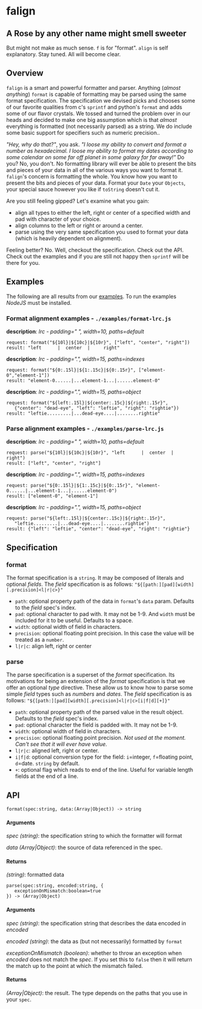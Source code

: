# falign

## A Rose by any other name might smell sweeter
But might not make as much sense. `f` is for "format". `align` is self explanatory. Stay tuned. All will become clear.

## Overview
`falign` is a smart and powerful formatter and parser. Anything (_almost anything_) `format` is capable of formatting may be parsed using the same format specification.  The specification we devised picks and chooses some of our favorite qualities from c's `sprintf` and python's `format` and adds some of our flavor crystals.  We tossed and turned the problem over in our heads and decided to make one big assumption which is that _almost_ everything is formatted (not necessarily parsed) as a string. We do include some basic support for specifiers such as numeric precision..

_"Hey, why do that?"_, you ask. _"I loose my ability to convert and format a number as hexadecimal. I loose my ability to format my dates according to some calendar on some far off planet in some galaxy far far away!"_  Do you? No, you don't. No formatting library will ever be able to present the bits and pieces of your data in all of the various ways you want to format it. `falign`'s concern is formatting the whole. You know how you want to present the bits and pieces of your data. Format your `Date` your `Objects`, your special sauce however you like if `toString` doesn't cut it. 

Are you still feeling gipped? Let's examine what you gain:

* align all types to either the left, right or center of a specified width and pad with character of your choice.
* align columns to the left or right or around a center.
* parse using the very same specification you used to format your data (which is heavily dependent on alignment).

Feeling better? No. Well, checkout the specification. Check out the API. Check out the examples and if you are still not happy then `sprintf` will be there for you.

## Examples
The following are all results from our [examples](./examples/.). To run the examples _NodeJS_ must be installed.

### Format alignment examples - `./examples/format-lrc.js`
**description**: _lrc - padding=" ", width=10, paths=default_
```
request: format("${10l}|${10c}|${10r}", ["left", "center", "right"])
result: "left      |  center  |     right"
```

**description**: _lrc - padding=".", width=15, paths=indexes_
```
request: format("${0:.15l}|${1:.15c}|${0:.15r}", ["element-0","element-1"])
result: "element-0......|...element-1...|......element-0"
```

**description**: _lrc - padding=".", width=15, paths=object_
```
request: format("${left:.15l}|${center:.15c}|${right:.15r}", 
   {"center": "dead-eye", "left": "leftie", "right": "rightie"})
result: "leftie.........|...dead-eye....|........rightie"
```

### Parse alignment examples - `./examples/parse-lrc.js`
**description**: _lrc - padding=" ", width=10, paths=default_
```
request: parse("${10l}|${10c}|${10r}", "left      |  center  |     right")
result: ["left", "center", "right"]
```

**description**: _lrc - padding=".", width=15, paths=indexes_
```
request: parse("${0:.15l}|${1:.15c}|${0:.15r}", "element-0......|...element-1...|......element-0")
result: ["element-0", "element-1"]
```

**description**: _lrc - padding=".", width=15, paths=object_
```
request: parse("${left:.15l}|${center:.15c}|${right:.15r}", 
   "leftie.........|...dead-eye....|........rightie")
result: {"left": "leftie", "center": "dead-eye", "right": "rightie"}
```

## Specification

### format
The format specification is a `string`. It may be composed of literals and optional _fields_. 
 The _field_ specification is as follows: `"${[path:][pad][width][.precision]<l|r|c>}"`
 * `path`: optional property path of the data in `format`'s `data` param. Defaults to the _field_ spec's index.
 * `pad`: optional character to pad with. It may not be 1-9. And `width` must be included for it to be useful. Defaults to a space.
 * `width`: optional width of field in characters.
 * `precision`: optional floating point precision. In this case the value will be treated as a `number`.
 * `l|r|c`: align left, right or center

### parse
The parse specification is a superset of the _format_ specification. Its motivations for being an extension of the _format_ specification is that we offer an optional _type_ directive. These allow us to know how to parse some simple _field_ types such as _numbers_ and _dates_. The _field_ specification is as follows: `"${[path:][pad][width][.precision]<l|r|c>[i|f|d][+]}"`
 * `path`: optional property path of the parsed value in the result object. Defaults to the _field_ spec's index.
 * `pad`: optional character the field is padded with. It may not be 1-9.
 * `width`: optional width of field in characters.
 * `precision`: optional floating point precision. _Not used at the moment. Can't see that it will ever have value._
 * `l|r|c`: aligned left, right or center.
 * `i|f|d`: optional conversion type for the field: `i`=integer, `f`=floating point, `d`=date. `string` by default.
 * `+`: optional flag which reads to end of the line. Useful for variable length fields at the end of a line.

## API

```
format(spec:string, data:(Array|Object)) -> string
```

#### Arguments
_spec (string)_: the specification string to which the formatter will format

_data (Array|Object)_: the source of data referenced in the spec. 

#### Returns
_(string)_: formatted data

```
parse(spec:string, encoded:string, {
   exceptionOnMismatch:boolean=true
}) -> (Array|Object)
```
#### Arguments
_spec (string)_: the specification string that describes the data encoded in _encoded_

_encoded (string)_: the data as (but not necessarily) formatted by `format`

_exceptionOnMismatch (boolean)_: whether to throw an exception when _encoded_ does not match the _spec_. If you set this to `false` then it will return the match up to the point at which the mismatch failed.

#### Returns
_(Array|Object)_: the result. The type depends on the paths that you use in your `spec`.

